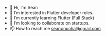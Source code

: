 - 👋 Hi, I’m Sean
- 👀 I’m interested in Flutter developer roles.
- 🌱 I’m currently learning Flutter (Full Stack)
- 💞️ I’m looking to collaborate on startups.
- 📫 How to reach me seanonuoha@gmail.com

<!---
megaton47/megaton47 is a ✨ special ✨ repository because its `README.md` (this file) appears on your GitHub profile.
You can click the Preview link to take a look at your changes.
--->
